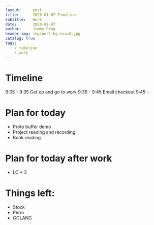 ```yaml
---
layout:     post
title:      2020-01-07-Timeline
subtitle:   Work
date:       2020-01-07
author:     Jimmy Peng
header-img: img/post-bg-miui6.jpg
catalog: true
tags:
    - timeline
    - work
---
```


# Timeline
9:05 - 9:35 Get up and go to work
9:35 - 9:45 Email checkout
9:45 - 


# Plan for today
- Proto buffer demo
- Project reading and recording.
- Book reading

# Plan for today after work
- LC * 3


# Things left:
- Stock
- Perm
- GOLANG